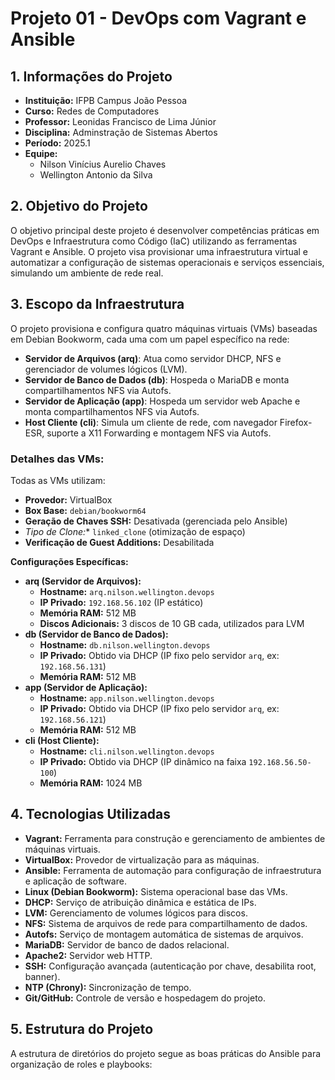 # Projeto 01 - DevOps com Vagrant e Ansible 

## 1. Informações do Projeto

* **Instituição:** IFPB Campus João Pessoa
* **Curso:** Redes de Computadores
* **Professor:** Leonidas Francisco de Lima Júnior
* **Disciplina:** Adminstração de Sistemas Abertos
* **Período:** 2025.1 
* **Equipe:**
    * Nilson Vinícius Aurelio Chaves 
    * Wellington Antonio da Silva 

## 2. Objetivo do Projeto

O objetivo principal deste projeto é desenvolver competências práticas em DevOps e Infraestrutura como Código (IaC) utilizando as ferramentas Vagrant e Ansible. O projeto visa provisionar uma infraestrutura virtual e automatizar a configuração de sistemas operacionais e serviços essenciais, simulando um ambiente de rede real. 

## 3. Escopo da Infraestrutura

O projeto provisiona e configura quatro máquinas virtuais (VMs) baseadas em Debian Bookworm, cada uma com um papel específico na rede:

* **Servidor de Arquivos (arq)**: Atua como servidor DHCP, NFS e gerenciador de volumes lógicos (LVM).
* **Servidor de Banco de Dados (db)**: Hospeda o MariaDB e monta compartilhamentos NFS via Autofs.
* **Servidor de Aplicação (app)**: Hospeda um servidor web Apache e monta compartilhamentos NFS via Autofs.
* **Host Cliente (cli)**: Simula um cliente de rede, com navegador Firefox-ESR, suporte a X11 Forwarding e montagem NFS via Autofs.

### Detalhes das VMs:

Todas as VMs utilizam:
* **Provedor:** VirtualBox 
* **Box Base:** `debian/bookworm64` 
* **Geração de Chaves SSH:** Desativada (gerenciada pelo Ansible) 
* *Tipo de Clone:** `linked_clone` (otimização de espaço) 
* **Verificação de Guest Additions:** Desabilitada 

**Configurações Específicas:**

* **arq (Servidor de Arquivos):**
    * **Hostname:** `arq.nilson.wellington.devops` 
    * **IP Privado:** `192.168.56.102` (IP estático) 
    * **Memória RAM:** 512 MB 
    * **Discos Adicionais:** 3 discos de 10 GB cada, utilizados para LVM 
* **db (Servidor de Banco de Dados):**
    * **Hostname:** `db.nilson.wellington.devops` 
    * **IP Privado:** Obtido via DHCP (IP fixo pelo servidor `arq`, ex: `192.168.56.131`) 
    * **Memória RAM:** 512 MB 
* **app (Servidor de Aplicação):**
    * **Hostname:** `app.nilson.wellington.devops` 
    * **IP Privado:** Obtido via DHCP (IP fixo pelo servidor `arq`, ex: `192.168.56.121`) 
    * **Memória RAM:** 512 MB 
* **cli (Host Cliente):**
    * **Hostname:** `cli.nilson.wellington.devops` 
    * **IP Privado:** Obtido via DHCP (IP dinâmico na faixa `192.168.56.50-100`) 
    * **Memória RAM:** 1024 MB 

## 4. Tecnologias Utilizadas

* **Vagrant:** Ferramenta para construção e gerenciamento de ambientes de máquinas virtuais.
* **VirtualBox:** Provedor de virtualização para as máquinas.
* **Ansible:** Ferramenta de automação para configuração de infraestrutura e aplicação de software.
* **Linux (Debian Bookworm):** Sistema operacional base das VMs.
* **DHCP:** Serviço de atribuição dinâmica e estática de IPs.
* **LVM:** Gerenciamento de volumes lógicos para discos.
* **NFS:** Sistema de arquivos de rede para compartilhamento de dados.
* **Autofs:** Serviço de montagem automática de sistemas de arquivos.
* **MariaDB:** Servidor de banco de dados relacional.
* **Apache2:** Servidor web HTTP.
* **SSH:** Configuração avançada (autenticação por chave, desabilita root, banner).
* **NTP (Chrony):** Sincronização de tempo.
* **Git/GitHub:** Controle de versão e hospedagem do projeto.

## 5. Estrutura do Projeto

A estrutura de diretórios do projeto segue as boas práticas do Ansible para organização de roles e playbooks:
